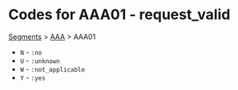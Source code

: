 # Codes for AAA01 - request_valid
[Segments](../segments.md) > [AAA](../segments/AAA.md) > AAA01
* `N` - `:no`
* `U` - `:unknown`
* `W` - `:not_applicable`
* `Y` - `:yes`
